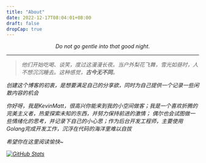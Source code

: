 ```yaml
---
title: "About"
date: 2022-12-17T08:04:01+08:00
draft: false
dropCap: true
---
```


<p style="text-align:center"><em>Do not go gentle into that good night.<br>

---

> 他们开始吃喝、谈笑，度过这漫漫长夜。当户外梨花飞舞，雪光如昼时，人不想沉沉睡去。这种感觉，***古今无不同***。

创建这个博客的初衷，是想要满足自己的分享欲，同时为自己提供一个记录一些闲散内容的机会

你好呀，我是KevinMatt，很高兴你能来到我的小空间做客；我是一个喜欢折腾的完美主义者，热爱探索未知的东西，并努力保持前进的激情；
偶尔也会试图做一些情绪化的思考，并记录下自己的小心思；作为后台开发工程师，主要使用Golang完成开发工作，沉浮在代码的海洋里难以自拔

希望你在这里阅读愉快~

[![GitHub Stats](https://github-readme-stats.vercel.app/api?username=heyuhengmatt&count_private=true&show_icons=true)](https://github.com/heyuhengmatt)